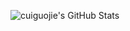 ![cuiguojie's GitHub Stats](https://github-readme-stats.vercel.app/api?username=cuiguojie&count_private=true&show_icons=true)